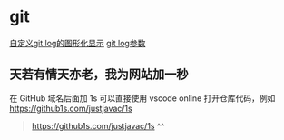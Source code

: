 # git
[自定义git log的图形化显示](https://www.dazhuanlan.com/2020/02/02/5e36a0af69c5a/)
[git log参数](https://zhuanlan.zhihu.com/p/183131156)
[](https://ruby-china.org/topics/939)

## 天若有情天亦老，我为网站加一秒
在 GitHub 域名后面加 1s 可以直接使用 vscode online 打开仓库代码，例如 https://github1s.com/justjavac/1s

> https://github1s.com/justjavac/1s
>               ^^
